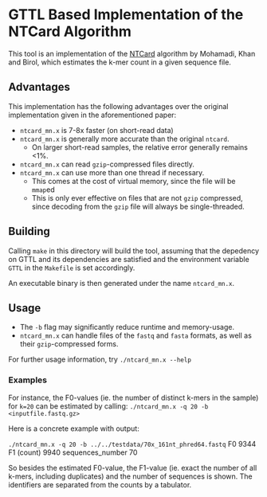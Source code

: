 # GTTL Based Implementation of the NTCard Algorithm

This tool is an implementation of the
[NTCard](https://doi.org/10.1093%2Fbioinformatics%2Fbtw832)
algorithm by Mohamadi, Khan and Birol, which estimates the k-mer count in a
given sequence file.

## Advantages

This implementation has the following advantages over the original implementation
given in the aforementioned paper:

- `ntcard_mn.x` is 7-8x faster (on short-read data)
- `ntcard_mn.x` is generally more accurate than the original `ntcard`.
    - On larger short-read samples, the relative error generally remains <1%.
- `ntcard_mn.x` can read `gzip`-compressed files directly.
- `ntcard_mn.x` can use more than one thread if necessary.
    - This comes at the cost of virtual memory, since the file will be `mmap`ed
    - This is only ever effective on files that are not `gzip` compressed,
      since decoding from the `gzip` file will always be single-threaded.

## Building

Calling `make` in this directory will build the tool, assuming that the
depedency on GTTL and its dependencies are satisfied and the environment
variable `GTTL` in the `Makefile` is set accordingly.

An executable binary is then generated under the name `ntcard_mn.x`.

## Usage

- The `-b` flag may significantly reduce runtime and memory-usage.
- `ntcard_mn.x` can handle files of the `fastq` and `fasta` formats,
   as well as their `gzip`-compressed forms.

For further usage information, try `./ntcard_mn.x --help`

### Examples

For instance, the F0-values (ie. the number of distinct k-mers in the sample)
for `k=20` can be estimated by calling:
`./ntcard_mn.x -q 20 -b <inputfile.fastq.gz>`

Here is a concrete example with output:

`./ntcard_mn.x -q 20 -b ../../testdata/70x_161nt_phred64.fastq`
F0	9344
F1 (count)	9940
sequences_number	70

So besides the estimated F0-value, the F1-value (ie. exact the number of all
k-mers, including duplicates) and the number of sequences is shown.
The identifiers are separated from the counts by a tabulator.
